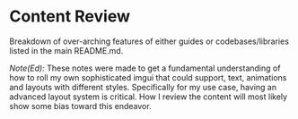 # Content Review

Breakdown of over-arching features of either guides or codebases/libraries listed in the main README.md.

*Note(Ed):*
These notes were made to get a fundamental understanding of how to roll my own sophisticated imgui that could support, text, animations and layouts with different styles. Specifically for my use case, having an advanced layout system is critical. How I review the content will most likely show some bias toward this endeavor.



